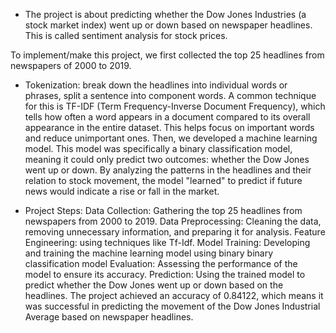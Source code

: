 * The project is about predicting whether the Dow Jones Industries (a stock market index) went up or down based on newspaper headlines. This is called sentiment analysis for stock prices.

To implement/make this project, we first collected the top 25 headlines from newspapers of 2000 to 2019.

* Tokenization: break down the headlines into individual words or phrases, split a sentence into component words. A common technique for this is TF-IDF (Term Frequency-Inverse Document Frequency), which tells how often a word appears in a document compared to its overall appearance in the entire dataset. This helps focus on important words and reduce unimportant ones.
Then, we developed a machine learning model. This model was specifically a binary classification model, meaning it could only predict two outcomes: whether the Dow Jones went up or down. By analyzing the patterns in the headlines and their relation to stock movement, the model "learned" to predict if future news would indicate a rise or fall in the market.

* Project Steps:
Data Collection: Gathering the top 25 headlines from newspapers from 2000 to 2019.
Data Preprocessing: Cleaning the data, removing unnecessary information, and preparing it for analysis.
Feature Engineering: using techniques like Tf-Idf.
Model Training: Developing and training the machine learning model using binary binary classification model
Evaluation: Assessing the performance of the model to ensure its accuracy.
Prediction: Using the trained model to predict whether the Dow Jones went up or down based on the headlines.
The project achieved an accuracy of 0.84122, which means it was successful in predicting the movement of the Dow Jones Industrial Average based on newspaper headlines.
